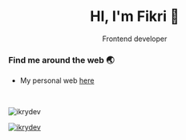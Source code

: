 <h1 align="center">HI, I'm Fikri 👋</h1>
<p align="center">Frontend developer</p>

<h3>Find me around the web 🌏</h3>
<ul>
  <li>My personal web <a href="https://www.agusfikri.com" target="_blank">here</a></li>
</ul>
<br />
<p><img src="https://github-readme-stats.vercel.app/api?username=ikrydev&show_icons=true&theme=nightowl&locale=en" alt="ikrydev" /></p>
<p><a href="https://github.com/ryo-ma/github-profile-trophy"><img src="https://github-profile-trophy.vercel.app/?username=ikrydev" alt="ikrydev" /></a></p>

